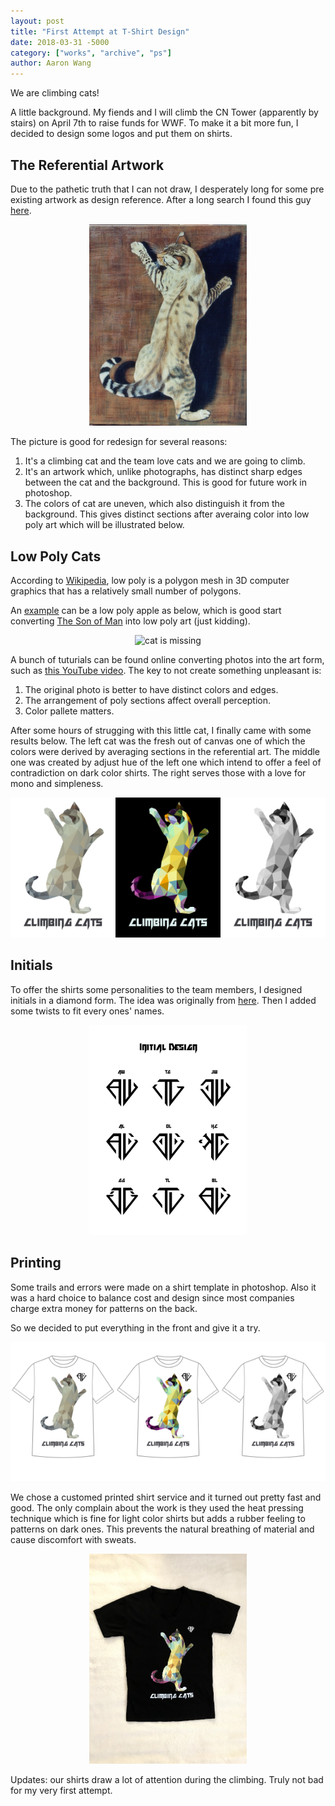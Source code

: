 ```yaml
---
layout: post
title: "First Attempt at T-Shirt Design"
date: 2018-03-31 -5000
category: ["works", "archive", "ps"]
author: Aaron Wang
---
```


We are climbing cats!

A little background. My fiends and I will climb the CN Tower (apparently by stairs) on April 7th to raise funds for WWF. To make it a bit more fun, I decided to design some logos and put them on shirts.

## The Referential Artwork

Due to the pathetic truth that I can not draw, I desperately long for some pre existing artwork as design reference. After a long search I found this guy [here](http://www.pinsdaddy.com/art-for-sale_%7C3UPHGFEP2fYQ*tFSM5qsNd2rJ9rYqWc1NrEW36WrGU/bG6o95OgOc3jAuZIsi4NyAWxU0cezwwD0MbNRrs30NxYJK*wCLmgrBxGTDaxdSK79PHDalHAvh5ralpbXgpCmKjRkL%7C4tcH9hiNYTHfAC7bPu%7CkEi7QOseNMToSXdP1E/).

<center>
<img src="/assets/posts/2018-03-30-first-attempt-at-t-shirt-design/climbing_cat_origin.jpg" alt="cat is missing" width="50%" height="50%" />
</center>

The picture is good for redesign for several reasons:

1. It's a climbing cat and the team love cats and we are going to climb.
2. It's an artwork which, unlike photographs, has distinct sharp edges between the cat and the background. This is good for future work in photoshop.
3. The colors of cat are uneven, which also distinguish it from the background. This gives distinct sections after averaing color into low poly art which will be illustrated below.

## Low Poly Cats

According to [Wikipedia](https://en.wikipedia.org/wiki/Low_poly), low poly is a polygon mesh in 3D computer graphics that has a relatively small number of polygons.

An [example](http://renanbrsl.blogspot.com/2015/03/2d-low-poly-art.html) can be a low poly apple as below, which is good start converting [The Son of Man](https://en.wikipedia.org/wiki/The_Son_of_Man) into low poly art (just kidding).

<center>
<img src="http://1.bp.blogspot.com/-tL4ccDtTyhs/VP34_raiU3I/AAAAAAAAAbQ/xO742_W8Dsk/s1600/02.jpg" alt="cat is missing" width="50%" height="50%" />
</center>

A bunch of tuturials can be found online converting photos into the art form, such as [this YouTube video](https://www.youtube.com/watch?v=UQyOqH9Q2GE). The key to not create something unpleasant is:

1. The original photo is better to have distinct colors and edges.
2. The arrangement of poly sections affect overall perception.
3. Color pallete matters.

After some hours of strugging with this little cat, I finally came with some results below. The left cat was the fresh out of canvas one of which the colors were derived by averaging sections in the referential art. The middle one was created by adjust hue of the left one which intend to offer a feel of contradiction on dark color shirts. The right serves those with a love for mono and simpleness.

<center>
<img src="/assets/posts/2018-03-30-first-attempt-at-t-shirt-design/climbing_cat_color.jpg" alt="cat is missing" width="33.3%" height="33.3%" /><img src="/assets/posts/2018-03-30-first-attempt-at-t-shirt-design/climbing_cat_funky.jpg" alt="cat is missing" width="33.3%" height="33.3%" /><img src="/assets/posts/2018-03-30-first-attempt-at-t-shirt-design/climbing_cat_mono.jpg" alt="cat is missing" width="33.3%" height="33.3%" />
</center>

## Initials

To offer the shirts some personalities to the team members, I designed initials in a diamond form. The idea was originally from [here](https://stock.adobe.com/images/initial-letters-logo-bb-black-monogram-diamond-pentagon-shape/168002555). Then I added some twists to fit every ones' names.

<center>
<img src="/assets/posts/2018-03-30-first-attempt-at-t-shirt-design/initials.jpg" alt="cat is missing" width="50%" height="50%" />
</center>

## Printing

Some trails and errors were made on a shirt template in photoshop. Also it was a hard choice to balance cost and design since most companies charge extra money for patterns on the back.

So we decided to put everything in the front and give it a try.

<center>
<img src="/assets/posts/2018-03-30-first-attempt-at-t-shirt-design/climbing_cat_color_t.jpg" alt="cat is missing" width="33.3%" height="33.3%" /><img src="/assets/posts/2018-03-30-first-attempt-at-t-shirt-design/climbing_cat_funky_t.jpg" alt="cat is missing" width="33.3%" height="33.3%" /><img src="/assets/posts/2018-03-30-first-attempt-at-t-shirt-design/climbing_cat_mono_t.jpg" alt="cat is missing" width="33.3%" height="33.3%" />
</center>

We chose a customed printed shirt service and it turned out pretty fast and good. The only complain about the work is they used the heat pressing technique which is fine for light color shirts but adds a rubber feeling to patterns on dark ones. This prevents the natural breathing of material and cause discomfort with sweats.

<center>
<img src="/assets/posts/2018-03-30-first-attempt-at-t-shirt-design/climbing_cat_t.jpg" alt="cat is missing" width="50%" height="50%" />
</center>

Updates: our shirts draw a lot of attention during the climbing. Truly not bad for my very first attempt.